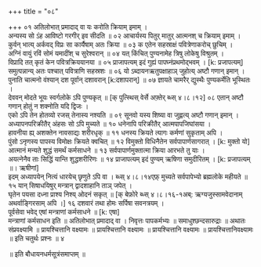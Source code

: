 +++
title = "०८"

+++
०१  अतिलोभात् प्रमादाद् वा यः करोति क्रियाम् इमाम् ।  <br>अन्यस्य सो ऽंह आविष्टो गरगीर् इव सीदति ॥
०२  आचार्यस्य पितुर् मातुर् आत्मनश् च क्रियाम् इमाम् ।  <br>कुर्वन् भात्य् अर्कवद् विप्रः सा कार्यैषाम् अतः क्रिया ॥
०३  क एतेन सहस्राक्षं पवित्रेणाकरोच् छुचिम् ।  <br>अग्निं वायुं रविं सोमं यमादींश् च सुरेश्वरान् ॥
०४  यत् किंचित् पुण्यनामेह त्रिषु लोकेषु विश्रुतम् ।  <br>विप्रादि तत् कृतं केन पवित्रक्रिययानया ॥
०५  प्राजापत्यम् इदं गुह्यं पापघ्नंप्रथमोद्भवम् । [k: प्रजापत्यम्]  <br>समुत्पन्नान्य् अतः पश्चात् पवित्राणि सहस्रशः ॥
०६  यो ऽब्दायनऋतुपक्षाहाञ् जुहोत्य् अष्टौ गणान् इमान् ।  <br>पुनाति चात्मनो वंश्यान् दश पूर्वान् दशावरान् [k:दशापरान्] ॥
०७  ज्ञायते चामरैर् द्युस्थैः पुण्यकर्मेति भूस्थितः ।  <br>देववन् मोदते भूयः स्वर्गलोके ऽपि पुण्यकृत् ॥ [क् पुत्स्थिस् वेर्से अफ़्तेर् ब्ध्स् ४।८।१२]
०८  एतान् अष्टौ गणान् होतुं न शक्नोति यदि द्विजः ।  <br>एको ऽपि तेन होतव्यो रजस् तेनास्य नश्यति ॥
०९  सूनवो यस्य शिष्या वा जुह्वत्य् अष्टौ गणान् इमान् ।  <br>अध्यापनपरिक्रीतैर् अंहसः सो ऽपि मुच्यते ॥
१०  धनेनापि परिक्रीतैर् आत्मपापजिघांसया ।  <br>हावनीया ह्य् अशक्तेन नावसाद्यः शरीरधृक् ॥
११  धनस्य क्रियते त्यागः कर्मणां सुकृताम् अपि ।  <br>पुंसो ऽनृणस्य पापस्य विमोक्षः क्रियते क्वचित् ॥
१२  विमुक्तो विधिनैतेन सर्वपापार्णसागरात् । [k: मुक्तो यो]  <br>आत्मानं मन्यते शुद्धं समर्थं कर्मसाधने ॥
१३  सर्वपापार्णमुक्तात्मा क्रिया आरभते तु याः ।  <br>अयत्नेनैव ताः सिद्धिं यान्ति शुद्धशरीरिणः ॥
१४  प्राजापत्यम् इदं पुण्यम् ऋषिणा समुदीरितम् । [k: प्रजापत्यम् ॥। ऋषीणां]  <br>इदम् अध्यापयेन् नित्यं धारयेच् छृणुते ऽपि वा ।
ब्ध्स् ४।८।१४एफ़्  मुच्यते सर्वपापेभ्यो ब्रह्मलोके महीयते ॥
१५  यान् सिषाधयिषुर् मन्त्रान् द्वादशाहानि ताञ् जपेत् ।  <br>घृतेन पयसा दध्ना प्राश्य निश्य् ओदनं सकृत् ॥ [क् बेफ़ोरे ब्ध्स् ४।८।१६-१अब्: ऋग्यजुस्सामवेदानाम् अथर्वाङ्गिरसाम् अपि ।]
१६  दशवारं तथा होमः सर्पिषा सवनत्रयम् ।  <br>पूर्वसेवा भवेद् एषां मन्त्राणां कर्मसाधने ॥ [k: एषा]  <br>मन्त्राणां कर्मसाधन इति ॥ अतिलोभात् प्रमादाद् वा । निवृत्तः पापकर्मभ्यः ॥ समाधुश्छन्दसारुद्राः ॥ अथातः संप्रवक्ष्यामि ॥ प्रायश्चित्तानि वक्ष्यामः ॥ प्रायश्चित्तानि वक्ष्यामः ॥ प्रायश्चित्तानि वक्ष्यामः ॥ प्रायश्चित्तानिवक्ष्यामः ॥ इति चतुर्थः प्रश्नः ॥ ४

॥ इति बौधायनधर्मसूत्रंसमाप्तम् ॥